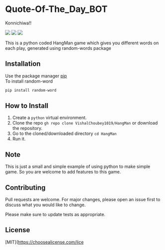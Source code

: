 # Quote-Of-The_Day_BOT

Konnichiwa!!

<p align="left">
<a href="https://github.com/VishalChoubey1019/HangMan/blob/main/LICENSE" alt="Lisence"><img src="https://img.shields.io/github/license/VishalChoubey1019/HangMan"></a> <a href="https://github.com/VishalChoubey1019/HangMan/issues" alt="Issues"><img src="https://img.shields.io/github/issues/VishalChoubey1019/HangMan"></a> <a href="<_set your twitter id_>" alt="Twiter-Follow"><img src="https://img.shields.io/twitter/url?url=https%3A%2F%2Fgithub.com%2FVishalChoubey1019%2FHangMan"></a>
</p>

This is a python coded HangMan game which gives you different words on each play, generated using random-words package

## Installation

Use the package manager [pip](https://pip.pypa.io/en/stable/) \
To install random-word

```bash
pip install random-word
```

## How to Install

1. Create a ```python``` virtual environment.
2. Clone the repo ```gh repo clone VishalChoubey1019/HangMan``` or download the repository.
3. Go to the cloned/downloaded directory ``` cd HangMan ``` 
4. Run it.

## Note 

This is just a small and simple example of using python to make simple game. So you are welcome to add features to this game.

## Contributing

Pull requests are welcome. For major changes, please open an issue first to discuss what you would like to change.

Please make sure to update tests as appropriate.

## License
[MIT](https://choosealicense.com/lice

